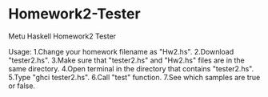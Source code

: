 # Homework2-Tester
Metu Haskell Homework2 Tester

Usage:
  1.Change your homework filename as "Hw2.hs".
  2.Download "tester2.hs".
  3.Make sure that "tester2.hs" and "Hw2.hs" files are in the same directory.
  4.Open terminal in the directory that contains "tester2.hs".
  5.Type "ghci tester2.hs".
  6.Call "test" function.
  7.See which samples are true or false.
